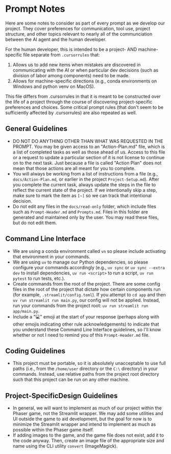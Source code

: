 # Prompt Notes

Here are some notes to consider as part of every prompt as we develop our project. They cover preferences for communication, tool use, project structure, and other topics relevant to nearly all of the communciation between the AI agent and the human developer.

For the human developer, this is intended to be a project- AND machine-specific file separate from `.cursorrules` that:

1. Allows us to add new items when mistakes are discovered in communicating with the AI or when particular dev decisions (such as division of labor among components) need to be made.
2. Allows for machine-specific directions (e.g., conda environments on Windows and python venv on MacOS).

This file differs from .cursorrules in that it is meant to be constructed over the life of a project through the course of discovering project-specific preferences and choices. Some critical prompt rules (that don't seem to be sufficiently affected by .cursorrules) are also repeated as well.

## General Guidelines
- DO NOT DO ANYTHING OTHER THAN WHAT WAS REQUESTED IN THE PROMPT. You may be given access to an "Action-Plan.md" file, which is a list of completed tasks as well as those ahead of us. Access to this file or a request to update a particular section of it is not license to continue on to the next task. Just because a file is called "Action Plan" does not mean that those actions are all meant for you to complete.
- You will always be working from a list of instructions from a file (e.g., `docs/Action-Plan.md`, or earlier in the project `Project-Setup.md`). After you complete the current task, always update the steps in the file to reflect the current state of the project. If we intentionally skip a step, make sure to mark the item as `[~]` so we can track that intentional decision.
- Do not edit any files in the `docs/read-only` folder, which include files such as `Prompt-Header.md` and `Prompts.md`. Files in this folder are generated and maintained only by the user. You may read these files, but do not edit them.

## Command Line Interface
- We are using a conda environment called `vn` so please include activating that environment in your commands.
- We are using `uv` to manage our Python dependencies, so please configure your commands accordingly (e.g., `uv sync` or `uv sync --extra dev` to install dependencies, `uv run <script>` to run a script, `uv run pytest` to run tests, etc.).
- Create commands from the root of the project. There are some config files in the root of the project that dictate how certain components run (for example, `.streamlit/config.toml`). If you attempt to `cd app` and then `uv run streamlit run main.py`, our config will not be applied. Instead, run your commands from the project root: `uv run streamlit run app/main.py`.
- Include a "💻" emoji at the start of your response (perhaps along with other emojis indicating other rule acknowledgements) to indicate that you understand these Command Line Interface guidelines, so I'll know whether or not I need to remind you of this `Prompt-Header.md` file.

## Coding Guidelines
- This project must be portable, so it is absolutely unacceptable to use full paths (i.e., from the `/home/user` directory or the `C:\` directory) in your commands.  Instead, use relative paths from the project root directory such that this project can be run on any other machine.

## Project-SpecificDesign Guidelines
- In general, we will want to implement as much of our project within the Phaser game, not the Streamlit wrapper.  We may add some utilities and UI outside the game to aid development, but the goal for now is to minimize the Streamlit wrapper and intend to implement as much as possible within the Phaser game itself.
- If adding images to the game, and the game file does not exist, add it to the code anyway. Then, create an image file of the appropriate size and name using the CLI utility `convert` (ImageMagick).
